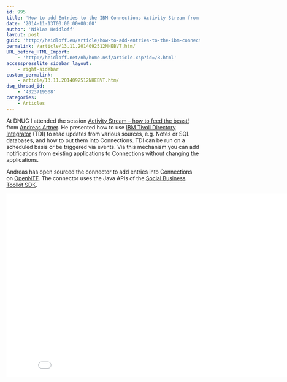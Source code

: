 ```yaml
---
id: 995
title: 'How to add Entries to the IBM Connections Activity Stream from various Sources'
date: '2014-11-13T00:00:00+00:00'
author: 'Niklas Heidloff'
layout: post
guid: 'http://heidloff.eu/article/how-to-add-entries-to-the-ibm-connections-activity-stream-from-various-sources/'
permalink: /article/13.11.2014092512NHEBVT.htm/
URL_before_HTML_Import:
    - 'http://heidloff.net/nh/home.nsf/article.xsp?id=/8.html'
accesspresslite_sidebar_layout:
    - right-sidebar
custom_permalink:
    - article/13.11.2014092512NHEBVT.htm/
dsq_thread_id:
    - '4323719508'
categories:
    - Articles
---
```


At DNUG I attended the session [Activity Stream – how to feed the beast!](http://dnug.de/dnug/dnugcms.nsf/id/E8979AD0D1EE002DC1257D4E0051C418?Open&dl=DE) from [Andreas Artner](https://twitter.com/AnderlArtner). He presented how to use [IBM Tivoli Directory Integrator](http://www.ibm.com/developerworks/downloads/tiv/tdi/) (TDI) to read updates from various sources, e.g. Notes or SQL databases, and how to put them into Connections. TDI can be run on a scheduled basis or be triggered via events. Via this mechanism you can add notifications from existing applications to Connections without changing the applications.

Andreas has open sourced the connector to add entries into Connections on [OpenNTF](http://openntf.org/main.nsf/project.xsp?r=project/TDI%20Connectors%20for%20IBM%20Connections/summary). The connector uses the Java APIs of the [Social Business Toolkit SDK](http://ibmsbt.openntf.org).

<iframe allowfullscreen="" frameborder="0" height="479" mozallowfullscreen="" src="//player.vimeo.com/video/104435751" webkitallowfullscreen="" width="853"></iframe>